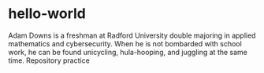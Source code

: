 # hello-world
Adam Downs is a freshman at Radford University double majoring in applied mathematics and cybersecurity.
When he is not bombarded with school work, he can be found unicycling, hula-hooping, and juggling at the same time.
Repository practice
